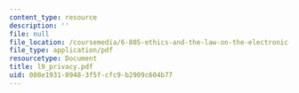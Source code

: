 ```yaml
---
content_type: resource
description: ''
file: null
file_location: /coursemedia/6-805-ethics-and-the-law-on-the-electronic-frontier-fall-2005/008e193109483f5fcfc9b2909c604b77_l9_privacy.pdf
file_type: application/pdf
resourcetype: Document
title: l9_privacy.pdf
uid: 008e1931-0948-3f5f-cfc9-b2909c604b77
---
```

